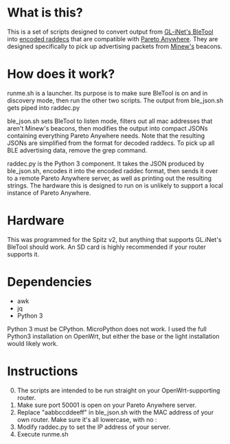 # What is this?
This is a set of scripts designed to convert output from [GL-iNet's BleTool](https://github.com/gl-inet/bletool) into [encoded raddecs](https://github.com/reelyactive/raddec) that are compatible with [Pareto Anywhere](https://github.com/reelyactive/pareto-anywhere). They are designed specifically to pick up advertising packets from [Minew's](https://www.minew.com/) beacons.

# How does it work?
runme.sh is a launcher. Its purpose is to make sure BleTool is on and in discovery mode, then run the other two scripts. The output from ble_json.sh gets piped into raddec.py

ble_json.sh sets BleTool to listen mode, filters out all mac addresses that aren't Minew's beacons, then modifies the output into compact JSONs containing everything Pareto Anywhere needs. Note that the resulting JSONs are simplified from the format for decoded raddecs. To pick up all BLE advertising data, remove the grep command.

raddec.py is the Python 3 component. It takes the JSON produced by ble_json.sh, encodes it into the encoded raddec format, then sends it over to a remote Pareto Anywhere server, as well as printing out the resulting strings. The hardware this is designed to run on is unlikely to support a local instance of Pareto Anywhere.

# Hardware
This was programmed for the Spitz v2, but anything that supports GL.iNet's BleTool should work. An SD card is highly recommended if your router supports it. 

# Dependencies
* awk
* jq
* Python 3

Python 3 must be CPython. MicroPython does not work. I used the full Python3 installation on OpenWrt, but either the base or the light installation would likely work.

# Instructions
0. The scripts are intended to be run straight on your OpenWrt-supporting router.
1. Make sure port 50001 is open on your Pareto Anywhere server.
2. Replace "aabbccddeeff" in ble_json.sh with the MAC address of your own router. Make sure it's all lowercase, with no :
3. Modify raddec.py to set the IP address of your server.
4. Execute runme.sh
